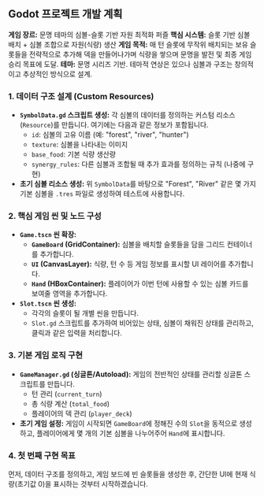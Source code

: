 ## Godot 프로젝트 개발 계획

**게임 장르:** 문명 테마의 심볼-슬롯 기반 자원 최적화 퍼즐
**핵심 시스템:** 슬롯 기반 심볼 배치 + 심볼 조합으로 자원(식량) 생산
**게임 목적:** 매 턴 슬롯에 무작위 배치되는 보유 슬롯들을 전략적으로 추가해 덱을 만들어나가며 식량을 쌓으며 문명을 발전 및 최종 게임 승리 목표에 도달.
**테마:** 문명 시리즈  기반. 테마적 연상은 있으나 심볼과 구조는 창의적이고 추상적인 방식으로 설계.

### 1. 데이터 구조 설계 (Custom Resources)

*   **`SymbolData.gd` 스크립트 생성:** 각 심볼의 데이터를 정의하는 커스텀 리소스(`Resource`)를 만듭니다. 여기에는 다음과 같은 정보가 포함됩니다.
    *   `id`: 심볼의 고유 이름 (예: "forest", "river", "hunter")
    *   `texture`: 심볼을 나타내는 이미지
    *   `base_food`: 기본 식량 생산량
    *   `synergy_rules`: 다른 심볼과 조합될 때 추가 효과를 정의하는 규칙 (나중에 구현)
*   **초기 심볼 리소스 생성:** 위 `SymbolData`를 바탕으로 "Forest", "River" 같은 몇 가지 기본 심볼을 `.tres` 파일로 생성하여 테스트에 사용합니다.

### 2. 핵심 게임 씬 및 노드 구성

*   **`Game.tscn` 씬 확장:**
    *   **`GameBoard` (GridContainer):** 심볼을 배치할 슬롯들을 담을 그리드 컨테이너를 추가합니다.
    *   **`UI` (CanvasLayer):** 식량, 턴 수 등 게임 정보를 표시할 UI 레이어를 추가합니다.
    *   **`Hand` (HBoxContainer):** 플레이어가 이번 턴에 사용할 수 있는 심볼 카드를 보여줄 영역을 추가합니다.
*   **`Slot.tscn` 씬 생성:**
    *   각각의 슬롯이 될 개별 씬을 만듭니다.
    *   `Slot.gd` 스크립트를 추가하여 비어있는 상태, 심볼이 채워진 상태를 관리하고, 클릭과 같은 입력을 처리합니다.

### 3. 기본 게임 로직 구현

*   **`GameManager.gd` (싱글톤/Autoload):** 게임의 전반적인 상태를 관리할 싱글톤 스크립트를 만듭니다.
    *   턴 관리 (`current_turn`)
    *   총 식량 계산 (`total_food`)
    *   플레이어의 덱 관리 (`player_deck`)
*   **초기 게임 설정:** 게임이 시작되면 `GameBoard`에 정해진 수의 `Slot`을 동적으로 생성하고, 플레이어에게 몇 개의 기본 심볼을 나누어주어 `Hand`에 표시합니다.

### 4. 첫 번째 구현 목표

먼저, 데이터 구조를 정의하고, 게임 보드에 빈 슬롯들을 생성한 후, 간단한 UI에 현재 식량(초기값 0)을 표시하는 것부터 시작하겠습니다.